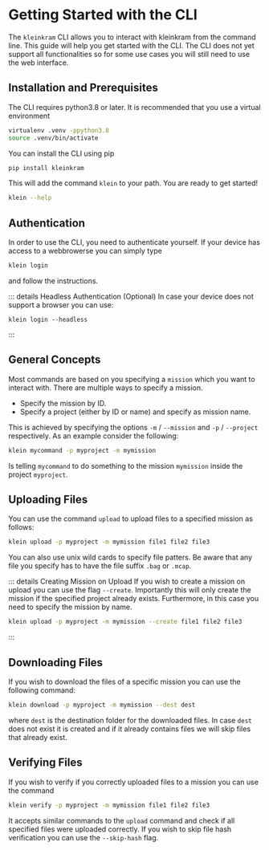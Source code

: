 # Getting Started with the CLI

The `kleinkram` CLI allows you to interact with kleinkram from the command line. This guide will help you get started with the CLI. The CLI does not yet support all functionalities so for some use cases you will still need to use the web interface.

## Installation and Prerequisites

The CLI requires python3.8 or later. It is recommended that you use a virtual environment

```bash
virtualenv .venv -ppython3.8
source .venv/bin/activate
```

You can install the CLI using pip
```bash
pip install kleinkram
```
This will add the command `klein` to your path. You are ready to get started!

```bash
klein --help
```

## Authentication

In order to use the CLI, you need to authenticate yourself. If your device has access to a webbrowerse you can simply type
```bash
klein login
```
and follow the instructions.

::: details Headless Authentication (Optional)
In case your device does not support a browser you can use:
```
klein login --headless
```
:::

## General Concepts
Most commands are based on you specifying a `mission` which you want to interact with. There are multiple ways to specify a mission.

- Specify the mission by ID.
- Specify a project (either by ID or name) and specify as mission name.

This is achieved by specifying the options `-m` / `--mission` and `-p` / `--project` respectively. As an example consider the following:

```bash
klein mycommand -p myproject -m mymission
```

Is telling `mycommand` to do something to the mission `mymission` inside the project `myproject`.

## Uploading Files

You can use the command `upload` to upload files to a specified mission as follows:

```bash
klein upload -p myproject -m mymission file1 file2 file3
```

You can also use unix wild cards to specify file patters. Be aware that any file you specify has to have the file suffix `.bag` or `.mcap`.

::: details Creating Mission on Upload
If you wish to create a mission on upload you can use the flag `--create`. Importantly this will only create the mission if the specified project already exists. Furthermore, in this case you need to specify the mission by name.
```bash
klein upload -p myproject -m mymission --create file1 file2 file3
```
:::


## Downloading Files
If you wish to download the files of a specific mission you can use the following command:
```bash
klein download -p myproject -m mymission --dest dest
```
where `dest` is the destination folder for the downloaded files. In case `dest` does not exist it is created and if it already contains files we will skip files that already exist.

## Verifying Files
If you wish to verify if you correctly uploaded files to a mission you can use the command

```bash
klein verify -p myproject -m mymission file1 file2 file3
```

It accepts similar commands to the `upload` command and check if all specified files were uploaded correctly. If you wish to skip file hash verification you can use the `--skip-hash` flag.